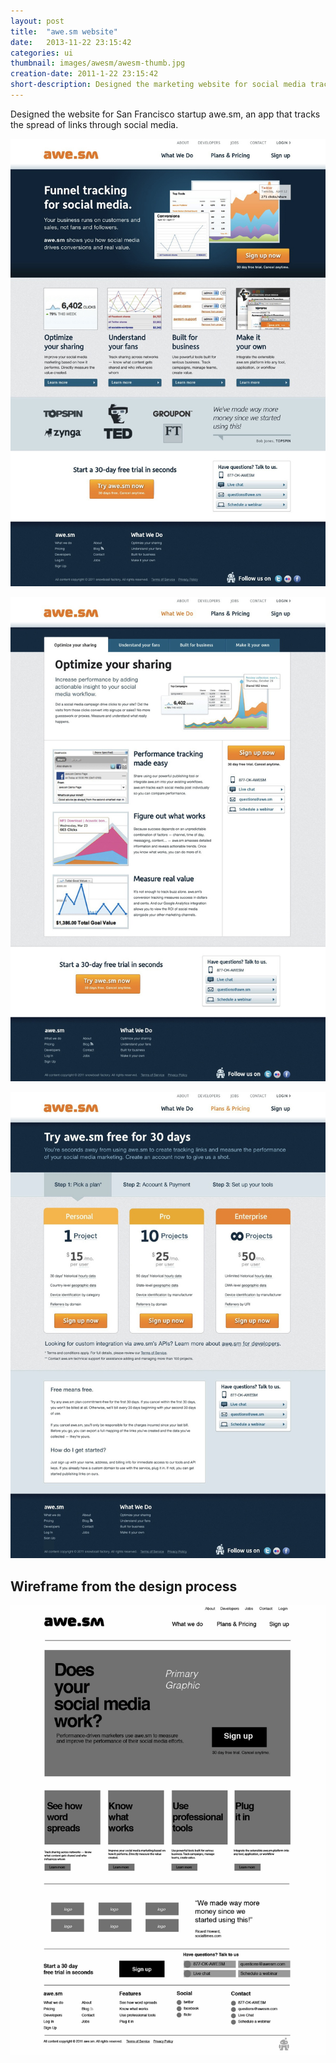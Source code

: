 ```yaml
---
layout: post
title:  "awe.sm website"
date:   2013-11-22 23:15:42
categories: ui
thumbnail: images/awesm/awesm-thumb.jpg
creation-date: 2011-1-22 23:15:42
short-description: Designed the marketing website for social media tracking app.
---
```


Designed the website for San Francisco startup awe.sm, an app that tracks the spread of links through social media.

![awe.sm homepage](/images/awesm/awesm-home.jpg)

![awe.sm content](/images/awesm/awesm-content.jpg)

![awe.sm pricing](/images/awesm/awesm-pricing.jpg)

## Wireframe from the design process

![awe.sm wireframe](/images/awesm/awesm-wireframe.jpg)
